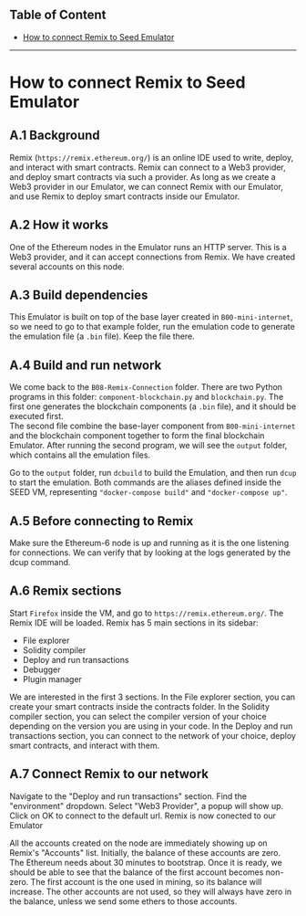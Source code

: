## Table of Content

- [How to connect Remix to Seed Emulator](#emulator)

--------------------
<a name="emulator"></a>
# How to connect Remix to Seed Emulator

## A.1 Background

Remix (`https://remix.ethereum.org/`) is an online IDE used to write, deploy, and interact with smart contracts.
Remix can connect to a Web3 provider, and deploy smart contracts via such a provider.
As long as we create a Web3 provider in our Emulator, we can connect Remix 
with our Emulator, and use Remix to deploy smart contracts inside our Emulator. 


## A.2 How it works

One of the Ethereum nodes in the Emulator runs an HTTP server. This is a Web3 provider, and it can accept connections from Remix. We have created several
accounts on this node.


## A.3 Build dependencies

This Emulator is built on top of the base layer created in `B00-mini-internet`, 
so we need to go to that example folder, run the emulation code to generate 
the emulation file (a `.bin` file). Keep the file there.


## A.4 Build and run network

We come back to the `B08-Remix-Connection` folder. There are two Python programs in
this folder:  `component-blockchain.py` and `blockchain.py`. The first one 
generates the blockchain components (a `.bin` file), and it should be executed first.  
The second file combine the base-layer component from `B00-mini-internet` and the blockchain
component together to form the final blockchain Emulator. After running the second
program, we will see the `output` folder, which contains all the emulation files. 

Go to the `output` folder, run `dcbuild` to build the Emulation, and then run `dcup` to start the emulation. Both commands are the aliases defined inside the SEED VM, representing `"docker-compose build"` and `"docker-compose up"`. 



## A.5 Before connecting to Remix

Make sure the Ethereum-6 node is up and running as it is the one listening for connections.
We can verify that by looking at the logs generated by the dcup command.


## A.6 Remix sections

Start `Firefox` inside the VM, and go to `https://remix.ethereum.org/`. The Remix IDE will 
be loaded. Remix has 5 main sections in its sidebar:
- File explorer
- Solidity compiler
- Deploy and run transactions
- Debugger
- Plugin manager

We  are interested in the first 3 sections.
In the File explorer section, you can create your smart contracts inside the contracts folder.
In the Solidity compiler section, you can select the compiler version of your choice depending on the version you are using in your code.
In the Deploy and run transactions section, you can connect to the network of your choice, deploy smart contracts, and interact with them.

## A.7 Connect Remix to our network

Navigate to the "Deploy and run transactions" section.
Find the "environment" dropdown.
Select "Web3 Provider", a popup will show up.
Click on OK to connect to the default url. Remix is now conected to our Emulator

All the accounts created on the node are immediately showing up on Remix's 
"Accounts" list. Initially, the balance of these accounts are zero. The Ethereum needs
about 30 minutes to bootstrap. Once it is ready, we should be able to see that the balance
of the first account becomes non-zero. The first account is the one used in mining, so
its balance will increase. The other accounts are not used, so they will always have
zero in the balance, unless we send some ethers to those accounts. 
